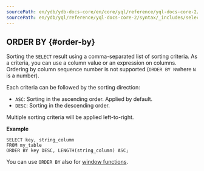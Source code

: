 ```yaml
---
sourcePath: en/ydb/ydb-docs-core/en/core/yql/reference/yql-docs-core-2/syntax/_includes/select/order_by.md
sourcePath: en/ydb/yql/reference/yql-docs-core-2/syntax/_includes/select/order_by.md
---
```

## ORDER BY {#order-by}

Sorting the `SELECT` result using a comma-separated list of sorting criteria. As a criteria, you can use a column value or an expression on columns. Ordering by column sequence number is not supported (`ORDER BY N`where `N` is a number).

Each criteria can be followed by the sorting direction:
- `ASC`: Sorting in the ascending order. Applied by default.
- `DESC`: Sorting in the descending order.

Multiple sorting criteria will be applied left-to-right.

**Example**

``` yql
SELECT key, string_column
FROM my_table
ORDER BY key DESC, LENGTH(string_column) ASC;
```
You can use `ORDER BY` also for [window functions](../../window.md).
